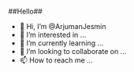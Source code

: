 ##Hello##
- 👋 Hi, I’m @ArjumanJesmin
- 👀 I’m interested in ...
- 🌱 I’m currently learning ...
- 💞️ I’m looking to collaborate on ...
- 📫 How to reach me ...

<!---
ArjumanJesmin/ArjumanJesmin is a ✨ special ✨ repository because its `README.md` (this file) appears on your GitHub profile.
You can click the Preview link to take a look at your changes.
--->
